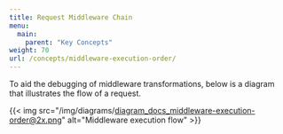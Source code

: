 ```yaml
---
title: Request Middleware Chain
menu:
  main:
    parent: "Key Concepts"
weight: 70
url: /concepts/middleware-execution-order/
---
```


To aid the debugging of middleware transformations, below is a diagram that illustrates the flow of a request.

{{< img src="/img/diagrams/diagram_docs_middleware-execution-order@2x.png" alt="Middleware execution flow" >}}